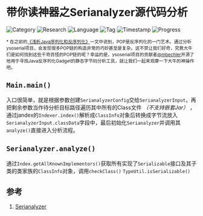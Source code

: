 # 带你读神器之Serianalyzer源代码分析

![Category](https://img.shields.io/badge/category-security_research-blue.svg)
![Research](https://img.shields.io/badge/research-web_security-blue.svg)
![Language](https://img.shields.io/badge/lang-java-blue.svg)
![Tag](https://img.shields.io/badge/tag-deserialization-green.svg)
![Timestamp](https://img.shields.io/badge/timestamp-0000000000-lightgrey.svg)
![Progress](https://img.shields.io/badge/progress-5%25-brightgreen.svg)

<sub>* 在之前的[《浅析Java序列化和反序列化》](../2019/about-java-serialization-and-deserialization.md)一文中说到，POP是反序列化的一门艺术。通过分析ysoserial项目，会发现很多POP链的构造非常的巧妙甚至是复杂。这不禁让我们好奇，究竟大牛们是如何找到这些千奇百怪的POP链的呢？幸运的是，ysoserial项目的贡献者[@mbechler](https://github.com/mbechler/)开源了他用于寻找Java反序列化Gadget的静态字节码分析工具，就让我们一起来观摩一下大牛的神操作吧。</sub>

## `Main.main()`

入口很简单，就是根据参数创建`SerianalyzerConfig`交给`SerianalyzerInput`，再把剩余参数当作待分析目标路径遍历其中所有的Class文件 *（不支持嵌套Jar）* ，通过jandex的`Indexer.index()`解析成`ClassInfo`对象后转换成字节流放入`SerianalyzerInput.classData`字段中，最后初始化`Serianalyzer`并调用其`analyze()`直接进入分析流程。

## `Serianalyzer.analyze()`

通过`Index.getAllKnownImplementors()`获取所有实现了`Serializable`接口及其子类的类家族的`ClassInfo`对象，调用`checkClass()`  `TypeUtil.isSerializable()`

## 参考

1. [Serianalyzer](https://github.com/mbechler/serianalyzer/)
